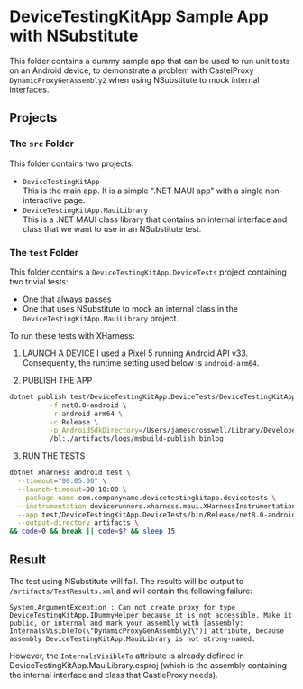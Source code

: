 # DeviceTestingKitApp Sample App with NSubstitute

This folder contains a dummy sample app that can be used to run unit tests on an Android device, to demonstrate a 
problem with CastelProxy `DynamicProxyGenAssembly2` when using NSubstitute to mock internal interfaces.

## Projects

### The `src` Folder

This folder contains two projects:

* `DeviceTestingKitApp`  
  This is the main app. It is a simple ".NET MAUI app" with a single non-interactive page.
* `DeviceTestingKitApp.MauiLibrary`  
  This is a .NET MAUI class library that contains an internal interface and class that we want to use in an NSubstitute
  test.

### The `test` Folder

This folder contains a `DeviceTestingKitApp.DeviceTests` project containing two trivial tests:
- One that always passes
- One that uses NSubstitute to mock an internal class in the `DeviceTestingKitApp.MauiLibrary` project.

To run these tests with XHarness:


1. LAUNCH A DEVICE
  I used a Pixel 5 running Android API v33. Consequently, the runtime setting used below is `android-arm64`.

2. PUBLISH THE APP
  ```zsh
  dotnet publish test/DeviceTestingKitApp.DeviceTests/DeviceTestingKitApp.DeviceTests.csproj \
            -f net8.0-android \
            -r android-arm64 \
            -c Release \
            -p:AndroidSdkDirectory=/Users/jamescrosswell/Library/Developer/Xamarin/android-sdk-macosx \
            /bl:./artifacts/logs/msbuild-publish.binlog
  ```

3. RUN THE TESTS
  ```zsh
  dotnet xharness android test \
    --timeout="00:05:00" \
    --launch-timeout=00:10:00 \
    --package-name com.companyname.devicetestingkitapp.devicetests \
    --instrumentation devicerunners.xharness.maui.XHarnessInstrumentation \
    --app test/DeviceTestingKitApp.DeviceTests/bin/Release/net8.0-android/android-arm64/publish/com.companyname.devicetestingkitapp.devicetests-Signed.apk \
    --output-directory artifacts \
  && code=0 && break || code=$? && sleep 15
  ```

## Result

The test using NSubstitute will fail. The results will be output to `/artifacts/TestResults.xml` and will contain 
the following failure:
```
System.ArgumentException : Can not create proxy for type DeviceTestingKitApp.IDummyHelper because it is not accessible. Make it public, or internal and mark your assembly with [assembly: InternalsVisibleTo(\"DynamicProxyGenAssembly2\")] attribute, because assembly DeviceTestingKitApp.MauiLibrary is not strong-named.
```

However, the `InternalsVisibleTo` attribute is already defined in DeviceTestingKitApp.MauiLibrary.csproj (which is the
assembly containing the internal interface and class that CastleProxy needs).